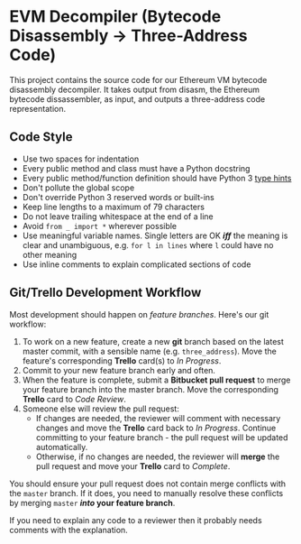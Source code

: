 # EVM Decompiler (Bytecode Disassembly -> Three-Address Code)

This project contains the source code for our Ethereum VM bytecode disassembly decompiler. It takes output from disasm, the Ethereum bytecode dissassembler, as input, and outputs a three-address code representation.

## Code Style

- Use two spaces for indentation
- Every public method and class must have a Python docstring
- Every public method/function definition should have Python 3 [type hints](https://docs.python.org/3/library/typing.html)
- Don't pollute the global scope
- Don't override Python 3 reserved words or built-ins
- Keep line lengths to a maximum of 79 characters
- Do not leave trailing whitespace at the end of a line
- Avoid `from _ import *` wherever possible
- Use meaningful variable names. Single letters are OK ***iff*** the meaning is clear and unambiguous, e.g. `for l in lines` where `l` could have no other meaning
- Use inline comments to explain complicated sections of code

## Git/Trello Development Workflow

Most development should happen on *feature branches*. Here's our git workflow:

1. To work on a new feature, create a new **git** branch based on the latest master commit, with a sensible name (e.g. `three_address`). Move the feature's corresponding **Trello** card(s) to *In Progress*.
2. Commit to your new feature branch early and often.
3. When the feature is complete, submit a **Bitbucket pull request** to merge your feature branch into the master branch. Move the corresponding **Trello** card to *Code Review*.
4. Someone else will review the pull request:
    - If changes are needed, the reviewer will comment with necessary changes and move the **Trello** card back to *In Progress*. Continue committing to your feature branch - the pull request will be updated automatically.
    - Otherwise, if no changes are needed, the reviewer will **merge** the pull request and move your **Trello** card to *Complete*. 
    
You should ensure your pull request does not contain merge conflicts with the `master` branch. If it does, you need to manually resolve these conflicts by merging `master` ***into* your feature branch**.

If you need to explain any code to a reviewer then it probably needs comments with the explanation.